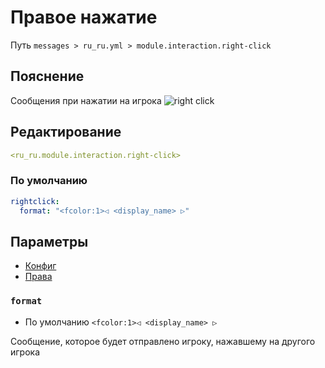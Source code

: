 # Правое нажатие
Путь `messages > ru_ru.yml > module.interaction.right-click`

## Пояснение
Сообщения при нажатии на игрока
![right click](/rightclick.png)

## Редактирование
```yaml
<ru_ru.module.interaction.right-click>
```

### По умолчанию
```yaml
rightclick:
  format: "<fcolor:1>◁ <display_name> ▷"
```

## Параметры

- [Конфиг](/ru/config/module/interaction/rightclick/)
- [Права](/ru/permissions/module/interaction/rightclick/)

### `format`
- По умолчанию `<fcolor:1>◁ <display_name> ▷`

Сообщение, которое будет отправлено игроку, нажавшему на другого игрока
